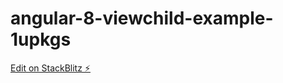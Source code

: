 # angular-8-viewchild-example-1upkgs

[Edit on StackBlitz ⚡️](https://stackblitz.com/edit/angular-8-viewchild-example-1upkgs)